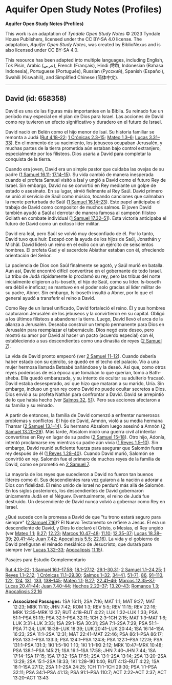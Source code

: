 # Aquifer Open Study Notes (Profiles)

**Aquifer Open Study Notes (Profiles)**

This work is an adaptation of *Tyndale Open Study Notes* © 2023 Tyndale House Publishers, licensed under the CC BY\-SA 4\.0 license. The adaptation, *Aquifer Open Study Notes*, was created by BiblioNexus and is also licensed under CC BY\-SA 4\.0\.

This resource has been adapted into multiple languages, including English, Tok Pisin, Arabic (عربي), French (Français), Hindi (हिंदी), Indonesian (Bahasa Indonesia), Portuguese (Português), Russian (Русский), Spanish (Español), Swahili (Kiswahili), and Simplified Chinese (简体中文).



--------------------------------

## David (id: 658358)

David es una de las figuras más importantes en la Biblia. Su reinado fue un período muy especial en el plan de Dios para Israel. Las acciones de David como rey tuvieron un efecto significativo y duradero en el futuro de Israel.

David nació en Belén como el hijo menor de Isaí. Su historia familiar se remonta a Judá ([Rut 4\.18–22](https://ref.ly/Ruth4:18-Ruth4:22); [1 Crónicas 2\.3–15](https://ref.ly/1Chr2:3-1Chr2:15); [Mateo 1\.3–6](https://ref.ly/Matt1:3-Matt1:6); [Lucas 3\.31–33](https://ref.ly/Luke3:31-Luke3:33)). En el momento de su nacimiento, los jebuseos ocupaban Jerusalén, y muchas partes de la tierra prometida aún estaban bajo control extranjero, especialmente por los filisteos. Dios usaría a David para completar la conquista de la tierra.

Cuando era joven, David era un simple pastor que cuidaba las ovejas de su padre ([1 Samuel 16\.11](https://ref.ly/1Sam16:11); [17\.14–15](https://ref.ly/1Sam17:14-1Sam17:15)). Su vida cambió de manera inesperada cuando el profeta Samuel visitó a Isaí y ungió a David como el futuro Rey de Israel. Sin embargo, David no se convirtió en Rey mediante un golpe de estado o asesinato. En su lugar, sirvió fielmente al Rey Saúl. David primero se unió al servicio de Saúl como músico, tocando canciones que calmaban la mente perturbada de Saúl ([1 Samuel 16\.14–23](https://ref.ly/1Sam16:14-1Sam16:23)). Este papel anticipaba el trabajo de David como compositor de muchos salmos. El joven David también ayudó a Saúl al derrotar de manera famosa al campeón filisteo Goliath en combate individual ([1 Samuel 17\.32–51](https://ref.ly/1Sam17:32-1Sam17:51)). Esta victoria anticipaba el futuro de David como un exitoso líder militar.

David era leal, pero Saúl se volvió muy desconfiado de él. Por lo tanto, David tuvo que huir. Escapó con la ayuda de los hijos de Saúl, Jonathán y Michâl. David lideró un reino en el exilio con un ejército de seiscientos hombres. El profeta Gad y el sacerdote Abiathar estaban con él, ofreciendo orientación del Señor.

La paciencia de Dios con Saúl finalmente se agotó, y Saúl murió en batalla. Aun así, David encontró difícil convertirse en el gobernante de todo Israel. La tribu de Judá rápidamente lo proclamó su rey, pero las tribus del norte inicialmente eligieron a Is\-boseth, el hijo de Saúl, como su líder. Is\-boseth era débil e ineficaz; se mantuvo en el poder solo gracias al líder militar de su padre, Abner. Sin embargo, Is\-boseth insultó a Abner, por lo que el general ayudó a transferir el reino a David.

Como Rey de un Israel unificado, David fortaleció el reino. Él y sus hombres capturaron Jerusalén de los jebuseos y la convirtieron en su capital. Obligó a los últimos filisteos a abandonar la tierra. Luego, David llevó el arca de la alianza a Jerusalén. Deseaba construir un templo permanente para Dios en Jerusalén para reemplazar el tabernáculo. Dios negó este deseo, pero mostró su amor por David al hacer un pacto (acuerdo especial) con él, estableciendo a sus descendientes como una dinastía de reyes ([2 Samuel 7](https://ref.ly/2Sam7:1-2Sam7:29)).

La vida de David pronto empeoró (ver [2 Samuel 11–12](https://ref.ly/2Sam11:1-2Sam12:31)). Cuando debería haber estado con su ejército, se quedó en el techo del palacio. Vio a una mujer hermosa llamada Betsabé bañándose y la deseó. Así que, como otros reyes poderosos de esa época que tomaban lo que querían, tomó a Bath\-sheba. Ella quedó embarazada, y su intento de ocultar su adulterio fracasó. David estaba desesperado, así que hizo que mataran a su marido, Uría. Sin embargo, incluso un gran rey como David no puede ocultar secretos a Dios. Dios envió a su profeta Nathán para confrontar a David. David se arrepintió de lo que había hecho (ver [Salmos 32](https://ref.ly/Ps32:1-Ps32:11), [51](https://ref.ly/Ps51:1-Ps51:19)). Pero sus acciones afectaron a su familia y su reinado.

A partir de entonces, la familia de David comenzó a enfrentar numerosos problemas y conflictos. El hijo de David, Amnón, violó a su media hermana Thamar ([2 Samuel 13\.1–14](https://ref.ly/2Sam13:1-2Sam13:14)). Su hermano Absalom luego asesinó a Amnón ([2 Samuel 13\.20–29](https://ref.ly/2Sam13:20-2Sam13:29)). Más tarde, Absalom inició una guerra civil al intentar convertirse en Rey en lugar de su padre ([2 Samuel 15–18](https://ref.ly/2Sam15:1-2Sam18:33)). Otro hijo, Adonía, intentó proclamarse rey mientras su padre aún vivía ([1 Reyes 1\.5–10](https://ref.ly/1Kgs1:5-1Kgs1:10)). Sin embargo, David reunió suficiente fuerza para asegurar que Salomón fuera rey después de él ([1 Reyes 1\.28–40](https://ref.ly/1Kgs1:28-1Kgs1:40)). Cuando David murió, Salomón se convirtió en rey. Salomón fue el primero de muchos reyes de la familia de David, como se prometió en [2 Samuel 7](https://ref.ly/2Sam7:1-2Sam7:29).

La mayoría de los reyes que sucedieron a David no fueron tan buenos líderes como él. Sus descendientes rara vez guiaron a la nación a adorar a Dios con fidelidad. El reino unido de Israel no perduró más allá de Salomón. En los siglos posteriores, los descendientes de David gobernaron únicamente Judá en el Néguev. Eventualmente, el reino de Judá fue destruido. Un descendiente de David nunca volvió a gobernar como Rey en Israel.

¿Qué sucede con la promesa a David de que "tu trono estará seguro para siempre" ([2 Samuel 7\.16](https://ref.ly/2Sam7:16))? El Nuevo Testamento se refiere a Jesús. Él era un descendiente de David, y Dios lo declaró el Cristo, o Mesías, el Rey ungido (ver [Mateo 1\.1](https://ref.ly/Matt1:1); [9\.27](https://ref.ly/Matt9:27); [12\.23](https://ref.ly/Matt12:23); [Marcos 10\.47–48](https://ref.ly/Mark10:47-Mark10:48); [11\.10](https://ref.ly/Mark11:10); [12\.35–37](https://ref.ly/Mark12:35-Mark12:37); [Lucas 18\.38–39](https://ref.ly/Luke18:38-Luke18:39); [20\.41–44](https://ref.ly/Luke20:41-Luke20:44); [Juan 7\.42](https://ref.ly/John7:42); [Apocalipsis 5\.5](https://ref.ly/Rev5:5); [22\.16](https://ref.ly/Rev22:16)). La vida y el gobierno de David prefiguran el reinado mesiánico de Jesucristo, que durará para siempre (ver [Lucas 1\.32–33](https://ref.ly/Luke1:32-Luke1:33); [Apocalipsis](https://ref.ly/Rev5:5) [11\.15](https://ref.ly/Rev11:15)).

Pasajes para Estudio Complementario

[Rut 4\.13–22](https://ref.ly/Ruth4:13-Ruth4:22); [1 Samuel 16\.1–17\.58](https://ref.ly/1Sam16:1-1Sam17:58); [18\.1–27\.12](https://ref.ly/1Sam18:1-1Sam27:12); [29\.1–30\.31](https://ref.ly/1Sam29:1-1Sam30:31); [2 Samuel 1\.1–24\.25](https://ref.ly/2Sam1:1-2Sam24:25); [1 Reyes 1\.1–2\.12](https://ref.ly/1Kgs1:1-1Kgs2:12); [1 Crónicas 11\.1–29\.30](https://ref.ly/1Chr11:1-1Chr29:30); [Salmos 1–32](https://ref.ly/Ps1:1-Ps32:11), [34–41](https://ref.ly/Ps34:1-Ps41:13), [51–71](https://ref.ly/Ps51:1-Ps71:24), [86](https://ref.ly/Ps86:1-Ps86:17), [91–110](https://ref.ly/Ps91:1-Ps110:7), [122](https://ref.ly/Ps122:1-Ps122:9), [124](https://ref.ly/Ps124:1-Ps124:8), [131](https://ref.ly/Ps131:1-Ps131:3), [133](https://ref.ly/Ps133:1-Ps133:3), [138–145](https://ref.ly/Ps138:1-Ps145:21); [Mateo 1\.1](https://ref.ly/Matt1:1); [9\.27](https://ref.ly/Matt9:27); [22\.41–46](https://ref.ly/Matt22:41-Matt22:46); [Marcos 12\.35–37](https://ref.ly/Mark12:35-Mark12:37); [Lucas 20\.41–44](https://ref.ly/Luke20:41-Luke20:44); [Juan 7\.40–44](https://ref.ly/John7:40-John7:44); [Hechos 2\.22–37](https://ref.ly/Acts2:22-Acts2:37); [13\.20–43](https://ref.ly/Acts13:20-Acts13:43); [Romanos 1\.3](https://ref.ly/Rom1:3); [Apocalipsis 22\.16](https://ref.ly/Rev22:16)

* **Associated Passages:** 1SA 16:11; 2SA 7:16; MAT 1:1; MAT 9:27; MAT 12:23; MRK 11:10; JHN 7:42; ROM 1:3; REV 5:5; REV 11:15; REV 22:16; MRK 12:35–MRK 12:37; RUT 4:18–RUT 4:22; LUK 1:32–LUK 1:33; PSA 51:1–PSA 51:19; PSA 32:1–PSA 32:11; 1CH 2:3–1CH 2:15; MAT 1:3–MAT 1:6; LUK 3:31–LUK 3:33; 1SA 29:1–1SA 30:31; 2SA 7:1–2SA 7:29; PSA 51:1–PSA 71:24; LUK 18:38–LUK 18:39; LUK 20:41–LUK 20:44; 1SA 16:14–1SA 16:23; 2SA 11:1–2SA 12:31; MAT 22:41–MAT 22:46; PSA 86:1–PSA 86:17; PSA 133:1–PSA 133:3; PSA 124:1–PSA 124:8; PSA 122:1–PSA 122:9; PSA 131:1–PSA 131:3; 1KI 1:5–1KI 1:10; 1KI 1:1–1KI 2:12; MRK 10:47–MRK 10:48; PSA 138:1–PSA 145:21; 1SA 16:1–1SA 17:58; JHN 7:40–JHN 7:44; 1SA 17:14–1SA 17:15; 1SA 17:32–1SA 17:51; 2SA 13:1–2SA 13:14; 2SA 13:20–2SA 13:29; 2SA 15:1–2SA 18:33; 1KI 1:28–1KI 1:40; RUT 4:13–RUT 4:22; 1SA 18:1–1SA 27:12; 2SA 1:1–2SA 24:25; 1CH 11:1–1CH 29:30; PSA 1:1–PSA 32:11; PSA 34:1–PSA 41:13; PSA 91:1–PSA 110:7; ACT 2:22–ACT 2:37; ACT 13:20–ACT 13:43

